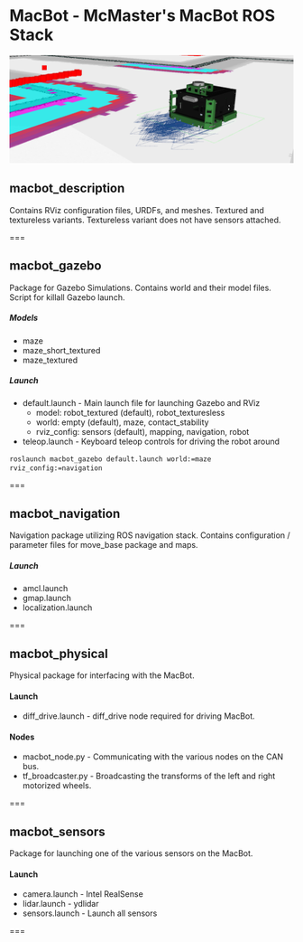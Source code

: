# MacBot - McMaster's MacBot ROS Stack

![macbot_rviz](macbot_images/macbot_rviz.png)

## macbot_description
Contains RViz configuration files, URDFs, and meshes. Textured and textureless variants. Textureless variant does not have sensors attached. 

===

## macbot_gazebo
Package for Gazebo Simulations. Contains world and their model files. Script for killall Gazebo launch.

##### Models
* maze
* maze_short_textured
* maze_textured

##### Launch 
* default.launch - Main launch file for launching Gazebo and RViz
    - model: robot_textured (default), robot_texturesless
    - world: empty (default), maze, contact_stability
    - rviz_config: sensors (default), mapping, navigation, robot
* teleop.launch - Keyboard teleop controls for driving the robot around

```
roslaunch macbot_gazebo default.launch world:=maze rviz_config:=navigation
```

===

## macbot_navigation
Navigation package utilizing ROS navigation stack. Contains configuration / parameter files for move_base package and maps.

##### Launch
* amcl.launch
* gmap.launch
* localization.launch

===

## macbot_physical
Physical package for interfacing with the MacBot. 

#### Launch
* diff_drive.launch - diff_drive node required for driving MacBot.

#### Nodes
* macbot_node.py - Communicating with the various nodes on the CAN bus.
* tf_broadcaster.py - Broadcasting the transforms of the left and right motorized wheels. 

===

## macbot_sensors
Package for launching one of the various sensors on the MacBot. 

#### Launch
* camera.launch - Intel RealSense
* lidar.launch - ydlidar
* sensors.launch - Launch all sensors

===
